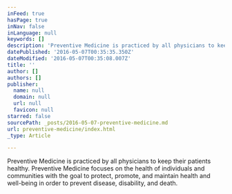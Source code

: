 ```yaml
---
inFeed: true
hasPage: true
inNav: false
inLanguage: null
keywords: []
description: 'Preventive Medicine is practiced by all physicians to keep their patients healthy. Preventive Medicine focuses on the health of individuals and communities with the goal to protect, promote, and maintain health and well-being in order to prevent disease, disability, and death.'
datePublished: '2016-05-07T00:35:35.350Z'
dateModified: '2016-05-07T00:35:08.007Z'
title: ''
author: []
authors: []
publisher:
  name: null
  domain: null
  url: null
  favicon: null
starred: false
sourcePath: _posts/2016-05-07-preventive-medicine.md
url: preventive-medicine/index.html
_type: Article

---
```

Preventive Medicine is practiced by all physicians to keep their patients healthy. Preventive Medicine focuses on the health of individuals and communities with the goal to protect, promote, and maintain health and well-being in order to prevent disease, disability, and death.